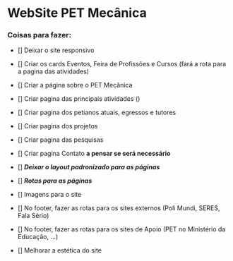 # WebSite PET Mecânica

### Coisas para fazer:

- [] Deixar o site responsivo

- [] Criar os cards Eventos, Feira de Profissões e Cursos (fará a rota para a pagina das atividades)

- [] Criar a página sobre o PET Mecânica

- [] Criar pagina das principais atividades ()

- [] Criar pagina dos petianos atuais, egressos e tutores

- [] Criar pagina dos projetos

- [] Criar pagina das pesquisas

- [] Criar pagina Contato **a pensar se será necessário**

- [] ***Deixar o layout padronizado para as páginas***

- [] ***Rotas para as páginas***

- [] Imagens para o site

- [] No footer, fazer as rotas para os sites externos (Poli Mundi, SERES, Fala Sério)

- [] No footer, fazer as rotas para os sites de Apoio (PET no Ministério da Educação, ...)

- [] Melhorar a estética do site



